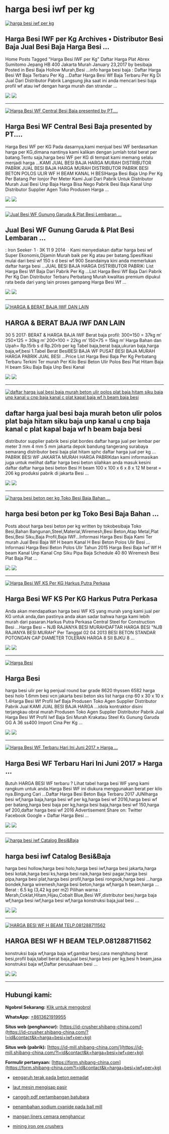 # harga besi iwf per kg

<a href="https://swt.shibang-china.com/?l=id&img&k=harga+besi+iwf+per+kg" target="_blank">![harga besi iwf per kg](http://static.shibang-china.com/all-800x300/582.jpg)</a>

## Harga Besi IWF per Kg Archives • Distributor Besi Baja Jual Besi Baja Harga Besi …
Home Posts Tagged "Harga Besi IWF per Kg" Daftar Harga Plat Abrex Sumitomo Jepang HB 400 Jakarta Murah January 23,2017 by besibaja Posted in Besi Baja Hollow Murah,Besi …info harga besi baja : Daftar Harga Besi Wf Baja Terbaru Per Kg …Daftar Harga Besi Wf Baja Terbaru Per Kg Di Jual Dari Distributor Pabrik Langsung jika saat ini anda mencari besi baja profil wf atau iwf dengan harga murah dan strandar …


<a href="https://whatsapp.shibangsoft.com/WhatsApp.php" target="_blank" title="WhatsApp">![](http://static.shibang-china.com/icon/whatsapp.png)</a> <a href="https://swt.shibang-china.com/?l=id&icon&k=harga+besi+iwf+per+kg" target="_blank">![](http://static.shibang-china.com/icon/chat-id.png)</a>

---

<a href="https://swt.shibang-china.com/?l=id&img&k=harga+besi+iwf+per+kg" target="_blank">![Harga Besi WF Central Besi Baja presented by PT.…](http://static.shibang-china.com/all-800x300/1288.jpg)</a>

## Harga Besi WF Central Besi Baja presented by PT.…
Harga Besi WF per KG Pada dasarnya,kami menjual besi WF berdasarkan harga per KG,dimana nantinya kami kalikan dengan jumlah total berat per batang.Tentu saja,harga besi WF per KG di tempat kami memang selalu menjadi harga …KAMI JUAL BESI BAJA HARGA MURAH DISTRIBUTOR PABRIK JUAL BESI BAJA HARGA MURAH DISTRIBUTOR PABRIK BESI BETON POLOS ULIR WF H BEAM KANAL H BESIHarga Besi Baja Unp Per Kg Per Batang Per lonjor Per Meter Kami Jual Dari Pabrik Untuk Distributor Murah Jual Besi Unp Baja Harga Bisa Nego Pabrik Besi Baja Kanal Unp Distributor Supplier Agen Toko Produsen Harga …


<a href="https://whatsapp.shibangsoft.com/WhatsApp.php" target="_blank" title="WhatsApp">![](http://static.shibang-china.com/icon/whatsapp.png)</a> <a href="https://swt.shibang-china.com/?l=id&icon&k=harga+besi+iwf+per+kg" target="_blank">![](http://static.shibang-china.com/icon/chat-id.png)</a>

---

<a href="https://swt.shibang-china.com/?l=id&img&k=harga+besi+iwf+per+kg" target="_blank">![Jual Besi WF Gunung Garuda & Plat Besi Lembaran …](http://static.shibang-china.com/all-800x300/1453.jpg)</a>

## Jual Besi WF Gunung Garuda & Plat Besi Lembaran …
: Iron Seeker· 1 · 3K 11 9 2014· · Kami menyediakan daftar harga besi wf Super Ekonomis,Dijamin Murah baik per Kg atau per batang.Spesifikasi mulai dari besi wf 150 s d besi wf 900 Seandainya kini anda memerlukan daftar harga besi …JUAL BESI BAJA HARGA DISTRIBUTOR PABRIK: List Harga Besi Wf Baja Dari Pabrik Per Kg …List Harga Besi Wf Baja Dari Pabrik Per Kg Dan Distributor Terbaru Perbatang Murah kwalitas premium dipukul rata beda dari yang lain proses gampang Harga Besi Wf …


<a href="https://whatsapp.shibangsoft.com/WhatsApp.php" target="_blank" title="WhatsApp">![](http://static.shibang-china.com/icon/whatsapp.png)</a> <a href="https://swt.shibang-china.com/?l=id&icon&k=harga+besi+iwf+per+kg" target="_blank">![](http://static.shibang-china.com/icon/chat-id.png)</a>

---

<a href="https://swt.shibang-china.com/?l=id&img&k=harga+besi+iwf+per+kg" target="_blank">![HARGA & BERAT BAJA IWF DAN LAIN](http://static.shibang-china.com/all-800x300/813.jpg)</a>

## HARGA & BERAT BAJA IWF DAN LAIN
30 5 2017· BERAT & HARGA BAJA IWF Berat baja profil: 300×150 = 37kg m’ 250×125 = 30kg m’ 200×100 = 22kg m’ 150×75 = 15kg m’ Harga Bahan dan Upah= Rp.15rb s d Rp.20rb per kg Tabel baja,berat baja,ukuran baja,harga baja,wf,besi 1.Tabel Berat BesiBESI BAJA WF PUSAT BESI BAJA MURAH HARGA PABRIK JUAL BESI …Price List Harga Besi Baja Per Kg Perbatang Terbaru Terkini Ter murah Per Kilo Besi Beton Ulir Polos Besi Plat Hitam Baja H beam Siku Baja Baja Unp Besi Kanal


<a href="https://whatsapp.shibangsoft.com/WhatsApp.php" target="_blank" title="WhatsApp">![](http://static.shibang-china.com/icon/whatsapp.png)</a> <a href="https://swt.shibang-china.com/?l=id&icon&k=harga+besi+iwf+per+kg" target="_blank">![](http://static.shibang-china.com/icon/chat-id.png)</a>

---

<a href="https://swt.shibang-china.com/?l=id&img&k=harga+besi+iwf+per+kg" target="_blank">![daftar harga jual besi baja murah beton ulir polos plat baja hitam siku baja unp kanal u cnp baja kanal c plat kapal baja wf h beam baja besi](http://static.shibang-china.com/all-800x300/1479.jpg)</a>

## daftar harga jual besi baja murah beton ulir polos plat baja hitam siku baja unp kanal u cnp baja kanal c plat kapal baja wf h beam baja besi
distributor supplier pabrik besi plat bordes daftar harga jual per lembar per meter 3 mm 4 mm 5 mm jakarta depok bandung tangerang surabaya semarang distributor besi baja plat hitam sphc daftar harga jual per kg …PABRIK BESI WF JAKARTA MURAH HARGA PABRIKdan kami informasikan juga untuk melihat daftar harga besi beton silahkan anda masuk kesini daftar daftar harga besi beton Besi H beam 100 x 100 x 6 x 8 x 12 M berat = 206 kg produksi pabrik di jakarta Besi …


<a href="https://whatsapp.shibangsoft.com/WhatsApp.php" target="_blank" title="WhatsApp">![](http://static.shibang-china.com/icon/whatsapp.png)</a> <a href="https://swt.shibang-china.com/?l=id&icon&k=harga+besi+iwf+per+kg" target="_blank">![](http://static.shibang-china.com/icon/chat-id.png)</a>

---

<a href="https://swt.shibang-china.com/?l=id&img&k=harga+besi+iwf+per+kg" target="_blank">![harga besi beton per kg Toko Besi Baja Bahan …](http://static.shibang-china.com/all-800x300/792.jpg)</a>

## harga besi beton per kg Toko Besi Baja Bahan …
Posts about harga besi beton per kg written by tokobesibaja Toko Besi,Bahan Bangunan,Steel,Material,Wiremesh,Besi Beton,Atap Metal,Plat Besi,Besi Siku,Baja Profil,Baja IWF…Informasi Harga Besi Baja Kami Ter murah Jual Besi Baja Wf H beam Kanal H Besi Beton Polos Ulir Besi …Informasi Harga Besi Beton Polos Ulir Tahun 2015 Harga Besi Baja Iwf Wf H beam Kanal Unp Kanal Cnp Siku Pipa Baja Schedule 40 80 Wiremesh Besi Plat Baja Plat …


<a href="https://whatsapp.shibangsoft.com/WhatsApp.php" target="_blank" title="WhatsApp">![](http://static.shibang-china.com/icon/whatsapp.png)</a> <a href="https://swt.shibang-china.com/?l=id&icon&k=harga+besi+iwf+per+kg" target="_blank">![](http://static.shibang-china.com/icon/chat-id.png)</a>

---

<a href="https://swt.shibang-china.com/?l=id&img&k=harga+besi+iwf+per+kg" target="_blank">![Harga Besi WF KS Per KG Harkus Putra Perkasa](http://static.shibang-china.com/all-800x300/899.jpg)</a>

## Harga Besi WF KS Per KG Harkus Putra Perkasa
Anda akan mendapatkan harga besi WF KS yang murah yang kami jual per KG untuk anda,dan pastinya anda akan sadar bahwa harga kami lebih murah dari pasaran.Harkus Putra Perkasa Central Steel for Construction Besi …Harga Besi ~ NJB RAJANYA BESI MURAHDAFTAR HARGA BESI "NJB RAJANYA BESI MURAH" Per Tanggal 02 04 2013 BESI BETON STANDAR POTONGAN CAP DIAMETER TOLERAN HARGA 8 SII BJKU 8 …


<a href="https://whatsapp.shibangsoft.com/WhatsApp.php" target="_blank" title="WhatsApp">![](http://static.shibang-china.com/icon/whatsapp.png)</a> <a href="https://swt.shibang-china.com/?l=id&icon&k=harga+besi+iwf+per+kg" target="_blank">![](http://static.shibang-china.com/icon/chat-id.png)</a>

---

<a href="https://swt.shibang-china.com/?l=id&img&k=harga+besi+iwf+per+kg" target="_blank">![Harga Besi](http://static.shibang-china.com/all-800x300/595.jpg)</a>

## Harga Besi
harga besi ulir per kg penjual round bar grade 8620 thyssen 6582 harga besi holo 1.6mm besi vcn jakarta besi beton sks list harga cnp 60 x 30 x 10 x 1.4Harga Besi Wf Profil Iwf Baja Produsen Toko Agen Supplier Distributor Pabrik Jual KAMI JUAL BESI BAJA HARGA …idola kontraktor disini terjangkau obral murah Produsen Toko Agen Supplier Distributor Pabrik Jual Harga Besi Wf Profil Iwf Baja Sni Murah Krakatau Steel Ks Gunung Garuda GG A 36 ss400 Import Cina Per Kg …


<a href="https://whatsapp.shibangsoft.com/WhatsApp.php" target="_blank" title="WhatsApp">![](http://static.shibang-china.com/icon/whatsapp.png)</a> <a href="https://swt.shibang-china.com/?l=id&icon&k=harga+besi+iwf+per+kg" target="_blank">![](http://static.shibang-china.com/icon/chat-id.png)</a>

---

<a href="https://swt.shibang-china.com/?l=id&img&k=harga+besi+iwf+per+kg" target="_blank">![Harga Besi WF Terbaru Hari Ini Juni 2017 » Harga …](http://static.shibang-china.com/all-800x300/338.jpg)</a>

## Harga Besi WF Terbaru Hari Ini Juni 2017 » Harga …
Butuh HARGA BESI WF terbaru ? Lihat tabel harga besi WF yang kami rangkum untuk anda.Harga Besi WF ini diukura menggunakan berat per kilo nya.Bingung Cari …Daftar Harga Besi Beton Baja Terbaru 2017 JUNIharga besi wf,harga baja,harga besi wf per kg,harga besi wf 2016,harga besi wf per batang,harga besi baja per kg,harga besi baja,harga besi wf 150,harga wf 200,daftar harga besi wf 2016 Advertisement Share on: Twitter Facebook Google + Daftar Harga Besi …


<a href="https://whatsapp.shibangsoft.com/WhatsApp.php" target="_blank" title="WhatsApp">![](http://static.shibang-china.com/icon/whatsapp.png)</a> <a href="https://swt.shibang-china.com/?l=id&icon&k=harga+besi+iwf+per+kg" target="_blank">![](http://static.shibang-china.com/icon/chat-id.png)</a>

---

<a href="https://swt.shibang-china.com/?l=id&img&k=harga+besi+iwf+per+kg" target="_blank">![harga besi iwf Catalog Besi&Baja](http://static.shibang-china.com/all-800x300/761.jpg)</a>

## harga besi iwf Catalog Besi&Baja
harga besi hollow,harga besi holo,harga besi iwf,harga besi jakarta,harga besi kotak,harga besi ks,harga besi naik,harga besi pagar,harga besi pipa,harga besi plat,harga besi profil,harga besi rongsok,harga besi …harga bondek,harga wiremesh,harga besi beton,harga wf,harga h beam,harga …Berat : 6.5 kg (3,42 kg per m2) Pilihan warna : Merah,Coklat,Hitam,Hijau,Cobalt Blue,Besi WF,distributor besi,harga baja wf,harga besi iwf,harga besi wf,harga konstruksi baja,jual besi …


<a href="https://whatsapp.shibangsoft.com/WhatsApp.php" target="_blank" title="WhatsApp">![](http://static.shibang-china.com/icon/whatsapp.png)</a> <a href="https://swt.shibang-china.com/?l=id&icon&k=harga+besi+iwf+per+kg" target="_blank">![](http://static.shibang-china.com/icon/chat-id.png)</a>

---

<a href="https://swt.shibang-china.com/?l=id&img&k=harga+besi+iwf+per+kg" target="_blank">![HARGA BESI WF H BEAM TELP.081288711562](http://static.shibang-china.com/all-800x300/378.jpg)</a>

## HARGA BESI WF H BEAM TELP.081288711562
konstruksi baja wf,harga baja wf,gambar besi,cara menghitung berat besi,profil baja,tabel berat baja,jual besi,harga besi per kg,besi h beam,jasa konstruksi baja wf,Daftar perusahaan besi …

<a href="https://whatsapp.shibangsoft.com/WhatsApp.php" target="_blank" title="WhatsApp">![](http://static.shibang-china.com/icon/whatsapp.png)</a> <a href="https://swt.shibang-china.com/?l=id&icon&k=harga+besi+iwf+per+kg" target="_blank">![](http://static.shibang-china.com/icon/chat-id.png)</a>

---
## Hubungi kami:

**Ngobrol Sekarang:** [Klik untuk mengobrol](https://swt.shibang-china.com?l=id&contact&k=harga+besi+iwf+per+kg)

**WhatsApp:**  [+8613621919955](https://whatsapp.shibangsoft.com/WhatsApp.php)

**Situs web (penghancur):** [https://id-crusher.shibang-china.com/](https://id-crusher.shibang-china.com/?l=id&contact&k=harga+besi+iwf+per+kg)

**Situs web (pabrik):** [https://id-mill.shibang-china.com/](https://id-mill.shibang-china.com/?l=id&contact&k=harga+besi+iwf+per+kg)

**Formulir pertanyaan:** [https://form.shibang-china.com](https://form.shibang-china.com?l=id&contact&k=harga+besi+iwf+per+kg)

* [pengaruh terak pada beton pemadat](../20/pengaruh%20terak%20pada%20beton%20pemadat.md)

* [laut mesin mengisap pasir](../20/laut%20mesin%20mengisap%20pasir.md)

* [canggih pdf pertambangan batubara](../22/canggih%20pdf%20pertambangan%20batubara.md)

* [penambahan sodium cyanide pada ball mill](../19/penambahan%20sodium%20cyanide%20pada%20ball%20mill.md)

* [mangan liners cemara penghancur](../26/mangan%20liners%20cemara%20penghancur.md)

* [mining iron ore crushers](../19/mining%20iron%20ore%20crushers.md)